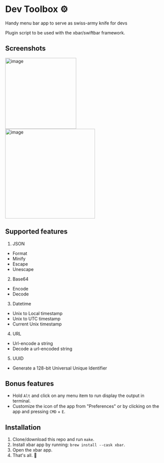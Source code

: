 # Dev Toolbox ⚙️
Handy menu bar app to serve as swiss-army knife for devs

Plugin script to be used with the xbar/swiftbar framework.

## Screenshots

<img width="227" alt="image" src="https://user-images.githubusercontent.com/9376908/185212972-e7624f0c-007c-4234-a7b3-17c003386225.png">

<img width="287" alt="image" src="https://user-images.githubusercontent.com/9376908/185213187-c6ad3f67-217c-47a4-9283-10d92b1f2aa9.png">

## Supported features 
1. JSON
  - Format
  - Minify
  - Escape
  - Unescape
2. Base64
  - Encode
  - Decode
3. Datetime
  - Unix to Local timestamp
  - Unix to UTC timestamp
  - Current Unix timestamp
4. URL
  - Url-encode a string
  - Decode a url-encoded string
5. UUID
  - Generate a 128-bit Universal Unique Identifier
  
## Bonus features
- Hold `Alt` and click on any menu item to run display the output in terminal.
- Customize the icon of the app from "Preferences" or by clicking on the app and pressing `CMD` + `E`.

## Installation
1. Clone/download this repo and run `make`.
2. Install xbar app by running: `brew install --cask xbar`.
3. Open the xbar app.
4. That's all. 🎉

